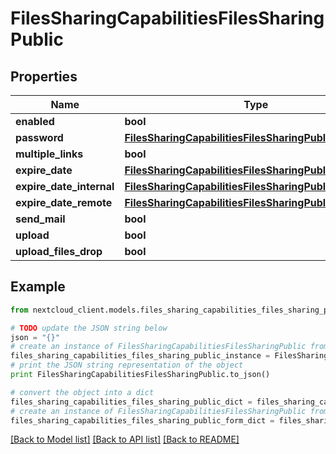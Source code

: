# FilesSharingCapabilitiesFilesSharingPublic


## Properties
Name | Type | Description | Notes
------------ | ------------- | ------------- | -------------
**enabled** | **bool** |  | 
**password** | [**FilesSharingCapabilitiesFilesSharingPublicPassword**](FilesSharingCapabilitiesFilesSharingPublicPassword.md) |  | [optional] 
**multiple_links** | **bool** |  | [optional] 
**expire_date** | [**FilesSharingCapabilitiesFilesSharingPublicExpireDate**](FilesSharingCapabilitiesFilesSharingPublicExpireDate.md) |  | [optional] 
**expire_date_internal** | [**FilesSharingCapabilitiesFilesSharingPublicExpireDate**](FilesSharingCapabilitiesFilesSharingPublicExpireDate.md) |  | [optional] 
**expire_date_remote** | [**FilesSharingCapabilitiesFilesSharingPublicExpireDate**](FilesSharingCapabilitiesFilesSharingPublicExpireDate.md) |  | [optional] 
**send_mail** | **bool** |  | [optional] 
**upload** | **bool** |  | [optional] 
**upload_files_drop** | **bool** |  | [optional] 

## Example

```python
from nextcloud_client.models.files_sharing_capabilities_files_sharing_public import FilesSharingCapabilitiesFilesSharingPublic

# TODO update the JSON string below
json = "{}"
# create an instance of FilesSharingCapabilitiesFilesSharingPublic from a JSON string
files_sharing_capabilities_files_sharing_public_instance = FilesSharingCapabilitiesFilesSharingPublic.from_json(json)
# print the JSON string representation of the object
print FilesSharingCapabilitiesFilesSharingPublic.to_json()

# convert the object into a dict
files_sharing_capabilities_files_sharing_public_dict = files_sharing_capabilities_files_sharing_public_instance.to_dict()
# create an instance of FilesSharingCapabilitiesFilesSharingPublic from a dict
files_sharing_capabilities_files_sharing_public_form_dict = files_sharing_capabilities_files_sharing_public.from_dict(files_sharing_capabilities_files_sharing_public_dict)
```
[[Back to Model list]](../README.md#documentation-for-models) [[Back to API list]](../README.md#documentation-for-api-endpoints) [[Back to README]](../README.md)


